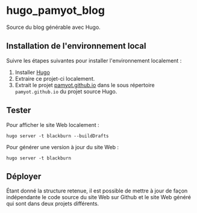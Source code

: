 # hugo_pamyot_blog
Source du blog générable avec Hugo.

## Installation de l'environnement local

Suivre les étapes suivantes pour installer l'environnement localement : 

1. Installer [Hugo](https://github.com/spf13/hugo/releases)
2. Extraire ce projet-ci localement.
3. Extrait le projet [pamyot.github.io](https://github.com/pamyot/pamyot.github.io) dans le sous répertoire `pamyot.github.io` du projet source Hugo.

## Tester 

Pour afficher le site Web localement : 

```
hugo server -t blackburn --buildDrafts
```

Pour générer une version à jour du site Web : 

```
hugo server -t blackburn 
```

## Déployer

Étant donné la structure retenue, il est possible de mettre à jour de façon indépendante le code source du site Web sur 
Github et le site Web généré qui sont dans deux projets différents.


